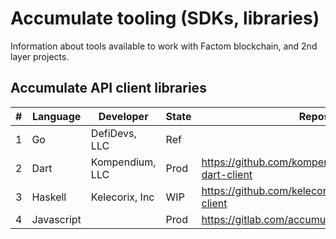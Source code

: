 # Accumulate tooling (SDKs, libraries)

Information about tools available to work with Factom blockchain, and 2nd layer projects.

## Accumulate API client libraries

| # | Language   | Developer        |State | Repository | Version | License | Coverage |
|---|------------|------------------|------|------------|---------|---------|----------|
| 1 | Go         | DefiDevs, LLC    |Ref   | | | | |
| 2 | Dart       | Kompendium, LLC  |Prod  | https://github.com/kompendium-ano/accumulate-dart-client | | | |
| 3 | Haskell    | Kelecorix, Inc   |WIP   | https://github.com/kelecorix/accumulate-haskell-client | | | |
| 4 | Javascript |                  |Prod  | https://gitlab.com/accumulatenetwork/accumulate.js | | | |
